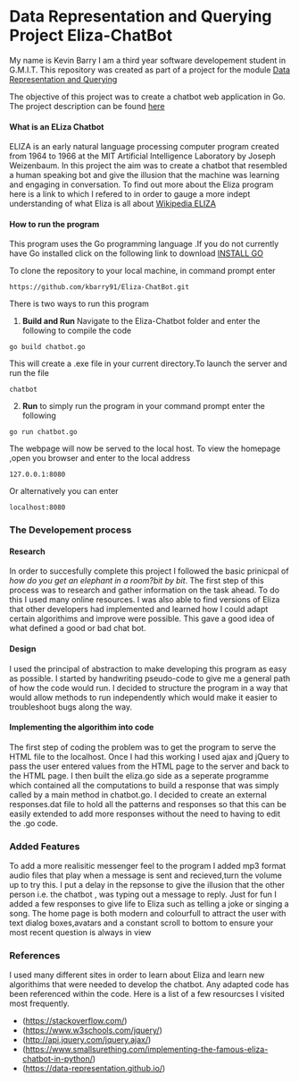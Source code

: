 # Data Representation and Querying Project Eliza-ChatBot
My name is Kevin Barry I am a third year software developement student in G.M.I.T. 
This repository was created as part of a project for the module [Data Representation and Querying](https://data-representation.github.io/)

The objective of this project was to create a chatbot web application in Go. The project description can be found [here](https://data-representation.github.io/problems/project.html) 

#### What is an ELiza Chatbot
ELIZA is an early natural language processing computer program created from 1964 to 1966 at the MIT Artificial Intelligence Laboratory by Joseph Weizenbaum. In this project the aim was to create a chatbot that resembled a human speaking bot and give the illusion that the machine was learning and engaging in conversation.
To find out more about the Eliza program here is a link to which I refered to in order to gauge a more indept understanding of what Eliza is all about [Wikipedia ELIZA](https://en.wikipedia.org/wiki/ELIZA)

#### How to run the program
This program uses the Go programming language .If you do not currently have Go installed click on the following link to download [INSTALL GO](https://golang.org/dl/)

To clone the repository to your local machine, in command prompt enter 
```
https://github.com/kbarry91/Eliza-ChatBot.git
```
There is two ways to run this program
1. **Build and Run** Navigate to the Eliza-Chatbot folder and enter the following to compile the code 
```
go build chatbot.go
```
This will create a .exe file in your current directory.To launch the server and run the file 
```
chatbot
```
2. **Run** to simply run the program in your command prompt enter the following 
```
go run chatbot.go
```  
The webpage will now be served to the local host. To view the homepage ,open you browser and enter to the local address
```
127.0.0.1:8080
```
Or alternatively you can enter
```
localhost:8080
```
### The Developement process
#### Research
In order to succesfully complete this project I followed the basic prinicpal of *how do you get an elephant in a room?bit by bit*. The first step of this process was to research and gather information on the task ahead. To do this I used many online resources. I was also able to find versions of Eliza that other developers had implemented and learned how I could adapt certain algorithims and improve were possible. This gave a good idea of what defined a good or bad chat bot.

#### Design
I used the principal of abstraction to make developing this program as easy as possible. I started by handwriting pseudo-code to give me a general path of how the code would run. I decided to structure the program in a way that would allow methods to run independently which would make it easier to troubleshoot bugs along the way.

#### Implementing the algorithim into code 
The first step of coding the problem was to get the program to serve the HTML file to the localhost. Once I had this working I used ajax and jQuery to pass the user entered values from the HTML page to the server and back to the HTML page. I then built the eliza.go side as a seperate programme which contained all the computations to build a response that was simply called by a main method in chatbot.go. I decided to create an external responses.dat file to hold all the patterns and responses so that this can be easily extended to add more responses without the need to having to edit the .go code.

### Added Features
To add a more realisitic messenger feel to the program I added mp3 format audio files that play when a message is sent and recieved,turn the volume up to try this. I put a delay in the repsonse to give the illusion that the other person i.e. the chatbot , was typing out a message to reply. Just for fun I added a few responses to give life to Eliza such as telling a joke or singing a song. The home page is both modern and colourfull to attract the user with text dialog boxes,avatars and a constant scroll to bottom to ensure your most recent question is always in view

### References
I used many different sites in order to learn about Eliza and learn new algorithims that were needed to develop the chatbot. Any adapted code has been referenced within  the code.
Here is a list of a few resourcses I visited most frequently.
+ (https://stackoverflow.com/)
+ (https://www.w3schools.com/jquery/)
+ (http://api.jquery.com/jquery.ajax/)
+ (https://www.smallsurething.com/implementing-the-famous-eliza-chatbot-in-python/)
+ (https://data-representation.github.io/)